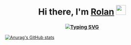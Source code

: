 <h1 align="center">Hi there, I'm <a href="https://github.com/Zak618" target="_blank">Rolan</a> 
<img src="https://github.com/blackcater/blackcater/raw/main/images/Hi.gif" height="32"/></h1>

<h3 align="center">
  
  [![Typing SVG](https://readme-typing-svg.herokuapp.com?color=%2336BCF7&lines=Junior+Front-End+Software+Engineer)](https://git.io/typing-svg)

</h3>

[![Anurag's GitHub stats](https://github-readme-stats.vercel.app/api?username=zak618&show_icons=true&theme=tokyonight)](https://github.com/Zak618)

